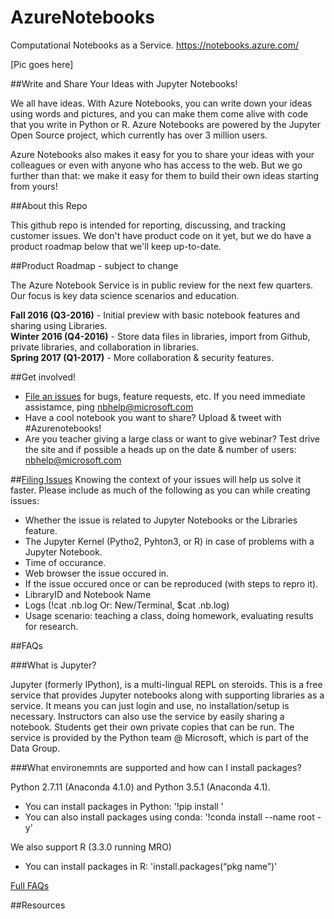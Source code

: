 # AzureNotebooks
Computational Notebooks as a Service. https://notebooks.azure.com/

[Pic goes here]

##Write and Share Your Ideas with Jupyter Notebooks!
 
We all have ideas. With Azure Notebooks, you can write down your ideas using words and pictures, and you can make them come alive with code that you write in Python or R. Azure Notebooks are powered by the Jupyter Open Source project, which currently has over 3 million users.

Azure Notebooks also makes it easy for you to share your ideas with your colleagues or even with anyone who has access to the web. But we go further than that: we make it easy for them to build their own ideas starting from yours! 

##About this Repo

This github repo is intended for reporting, discussing, and tracking customer issues. We don't have product code on it yet, but we do have a product roadmap below that we'll keep up-to-date. 

##Product Roadmap - subject to change

The Azure Notebook Service is in public review for the next few quarters. Our focus is key data science scenarios and education. 

**Fall 2016 (Q3-2016)** - Initial preview with basic notebook features and sharing using Libraries.  
**Winter 2016 (Q4-2016)** - Store data files in libraries, import from Github, private libraries, and collaboration in libraries.  
**Spring 2017 (Q1-2017)** - More collaboration & security features.  

##Get involved! 
* [File an issues](https://github.com/Microsoft/AzureNotebooks/issues/new) for bugs, feature requests, etc.  If you need immediate assistamce, ping nbhelp@microsoft.com 
* Have a cool notebook you want to share?  Upload & tweet with #Azurenotebooks!
* Are you teacher giving a large class or want to give webinar?  Test drive the site and if possible a heads up on the date & number of users: nbhelp@microsoft.com 

##[Filing Issues](https://github.com/Microsoft/AzureNotebooks/issues/new)
Knowing the context of your issues will help us solve it faster. Please include as much of the following as you can while creating issues:
* Whether the issue is related to Jupyter Notebooks or the Libraries feature.
* The Jupyter Kernel (Pytho2, Pyhton3, or R) in case of problems with a Jupyter Notebook.
* Time of occurance.
* Web browser the issue occured in.
* If the issue occured once or can be reproduced (with steps to repro it).
* LibraryID and Notebook Name
* Logs (!cat .nb.log Or: New/Terminal, $cat .nb.log)
* Usage scenario: teaching a class, doing homework, evaluating results for research.

##FAQs

###What is Jupyter? 

Jupyter (formerly IPython), is a multi-lingual REPL on steroids. This is a free service that provides Jupyter notebooks along with supporting libraries as a service. It means you can just login and use, no installation/setup is necessary. Instructors can also use the service by easily sharing a notebook.  Students get their own private copies that can be run.  The service is provided by the Python team @ Microsoft, which is part of the Data Group.  

###What environemnts are supported and how can I install packages?

Python 2.7.11 (Anaconda 4.1.0) and Python 3.5.1 (Anaconda 4.1).
- You can install packages in Python: '!pip install <pkg name>'
- You can also install packages using conda: '!conda install --name root <pkg name> -y'

We also support R (3.3.0 running MRO)
- You can install packages in R: 'install.packages(“pkg name”)'

[Full FAQs](https://notebooks.azure.com/faq)

##Resources

